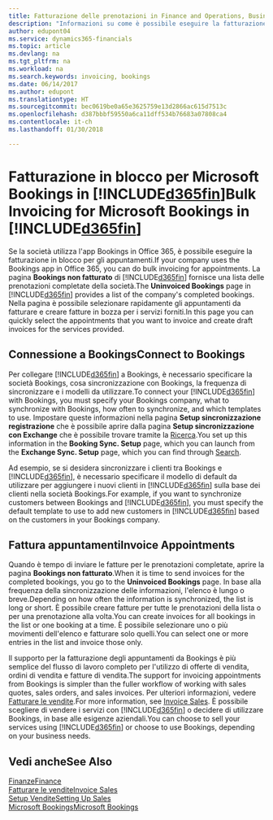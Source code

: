 ```yaml
---
title: Fatturazione delle prenotazioni in Finance and Operations, Business edition | Documenti Microsoft
description: "Informazioni su come è possibile eseguire la fatturazione da Microsoft Bookings in Finance and Operations, Business edition."
author: edupont04
ms.service: dynamics365-financials
ms.topic: article
ms.devlang: na
ms.tgt_pltfrm: na
ms.workload: na
ms.search.keywords: invoicing, bookings
ms.date: 06/14/2017
ms.author: edupont
ms.translationtype: HT
ms.sourcegitcommit: bec0619be0a65e3625759e13d2866ac615d7513c
ms.openlocfilehash: d387bbbf59550a6ca11dff534b76683a07808ca4
ms.contentlocale: it-ch
ms.lasthandoff: 01/30/2018

---
```

# <a name="bulk-invoicing-for-microsoft-bookings-in-included365finincludesd365finmdmd"></a><span data-ttu-id="08018-103">Fatturazione in blocco per Microsoft Bookings in [!INCLUDE[d365fin](includes/d365fin_md.md)]</span><span class="sxs-lookup"><span data-stu-id="08018-103">Bulk Invoicing for Microsoft Bookings in [!INCLUDE[d365fin](includes/d365fin_md.md)]</span></span>
<span data-ttu-id="08018-104">Se la società utilizza l'app Bookings in Office 365, è possibile eseguire la fatturazione in blocco per gli appuntamenti.</span><span class="sxs-lookup"><span data-stu-id="08018-104">If your company uses the Bookings app in Office 365, you can do bulk invoicing for appointments.</span></span> <span data-ttu-id="08018-105">La pagina **Bookings non fatturato** di [!INCLUDE[d365fin](includes/d365fin_md.md)] fornisce una lista delle prenotazioni completate della società.</span><span class="sxs-lookup"><span data-stu-id="08018-105">The **Uninvoiced Bookings** page in [!INCLUDE[d365fin](includes/d365fin_md.md)] provides a list of the company's completed bookings.</span></span> <span data-ttu-id="08018-106">Nella pagina è possibile selezionare rapidamente gli appuntamenti da fatturare e creare fatture in bozza per i servizi forniti.</span><span class="sxs-lookup"><span data-stu-id="08018-106">In this page you can quickly select the appointments that you want to invoice and create draft invoices for the services provided.</span></span>  

## <a name="connect-to-bookings"></a><span data-ttu-id="08018-107">Connessione a Bookings</span><span class="sxs-lookup"><span data-stu-id="08018-107">Connect to Bookings</span></span>
<span data-ttu-id="08018-108">Per collegare [!INCLUDE[d365fin](includes/d365fin_md.md)] a Bookings, è necessario specificare la società Bookings, cosa sincronizzazione con Bookings, la frequenza di sincronizzare e i modelli da utilizzare.</span><span class="sxs-lookup"><span data-stu-id="08018-108">To connect your [!INCLUDE[d365fin](includes/d365fin_md.md)] with Bookings, you must specify your Bookings company, what to synchronize with Bookings, how often to synchronize, and which templates to use.</span></span> <span data-ttu-id="08018-109">Impostare queste informazioni nella pagina **Setup sincronizzazione registrazione** che è possibile aprire dalla pagina **Setup sincronizzazione con Exchange** che è possibile trovare tramite la [Ricerca](ui-search.md).</span><span class="sxs-lookup"><span data-stu-id="08018-109">You set up this information in the **Booking Sync. Setup** page, which you can launch from the **Exchange Sync. Setup** page, which you can find through [Search](ui-search.md).</span></span>  

<span data-ttu-id="08018-110">Ad esempio, se si desidera sincronizzare i clienti tra Bookings e [!INCLUDE[d365fin](includes/d365fin_md.md)], è necessario specificare il modello di default da utilizzare per aggiungere i nuovi clienti in [!INCLUDE[d365fin](includes/d365fin_md.md)] sulla base dei clienti nella società Bookings.</span><span class="sxs-lookup"><span data-stu-id="08018-110">For example, if you want to synchronize customers between Bookings and [!INCLUDE[d365fin](includes/d365fin_md.md)], you must specify the default template to use to add new customers in [!INCLUDE[d365fin](includes/d365fin_md.md)] based on the customers in your Bookings company.</span></span>  

## <a name="invoice-appointments"></a><span data-ttu-id="08018-111">Fattura appuntamenti</span><span class="sxs-lookup"><span data-stu-id="08018-111">Invoice Appointments</span></span>
<span data-ttu-id="08018-112">Quando è tempo di inviare le fatture per le prenotazioni completate, aprire la pagina **Bookings non fatturato**.</span><span class="sxs-lookup"><span data-stu-id="08018-112">When it is time to send invoices for the completed bookings, you go to the **Uninvoiced Bookings** page.</span></span> <span data-ttu-id="08018-113">In base alla frequenza della sincronizzazione delle informazioni, l'elenco è lungo o breve.</span><span class="sxs-lookup"><span data-stu-id="08018-113">Depending on how often the information is synchronized, the list is long or short.</span></span> <span data-ttu-id="08018-114">È possibile creare fatture per tutte le prenotazioni della lista o per una prenotazione alla volta.</span><span class="sxs-lookup"><span data-stu-id="08018-114">You can create invoices for all bookings in the list or one booking at a time.</span></span> <span data-ttu-id="08018-115">È possibile selezionare uno o più movimenti dell'elenco e fatturare solo quelli.</span><span class="sxs-lookup"><span data-stu-id="08018-115">You can select one or more entries in the list and invoice those only.</span></span>  

<span data-ttu-id="08018-116">Il supporto per la fatturazione degli appuntamenti da Bookings è più semplice del flusso di lavoro completo per l'utilizzo di offerte di vendita, ordini di vendita e fatture di vendita.</span><span class="sxs-lookup"><span data-stu-id="08018-116">The support for invoicing appointments from Bookings is simpler than the fuller workflow of working with sales quotes, sales orders, and sales invoices.</span></span> <span data-ttu-id="08018-117">Per ulteriori informazioni, vedere [Fatturare le vendite](sales-how-invoice-sales.md).</span><span class="sxs-lookup"><span data-stu-id="08018-117">For more information, see [Invoice Sales](sales-how-invoice-sales.md).</span></span> <span data-ttu-id="08018-118">È possibile scegliere di vendere i servizi con [!INCLUDE[d365fin](includes/d365fin_md.md)] o decidere di utilizzare Bookings, in base alle esigenze aziendali.</span><span class="sxs-lookup"><span data-stu-id="08018-118">You can choose to sell your services using [!INCLUDE[d365fin](includes/d365fin_md.md)] or choose to use Bookings, depending on your business needs.</span></span>  

## <a name="see-also"></a><span data-ttu-id="08018-119">Vedi anche</span><span class="sxs-lookup"><span data-stu-id="08018-119">See Also</span></span>
[<span data-ttu-id="08018-120">Finanze</span><span class="sxs-lookup"><span data-stu-id="08018-120">Finance</span></span>](finance.md)  
[<span data-ttu-id="08018-121">Fatturare le vendite</span><span class="sxs-lookup"><span data-stu-id="08018-121">Invoice Sales</span></span>](sales-how-invoice-sales.md)  
[<span data-ttu-id="08018-122">Setup Vendite</span><span class="sxs-lookup"><span data-stu-id="08018-122">Setting Up Sales</span></span>](sales-setup-sales.md)  
[<span data-ttu-id="08018-123">Microsoft Bookings</span><span class="sxs-lookup"><span data-stu-id="08018-123">Microsoft Bookings</span></span>](https://products.office.com/en-us/business/scheduling-and-booking-app)  

